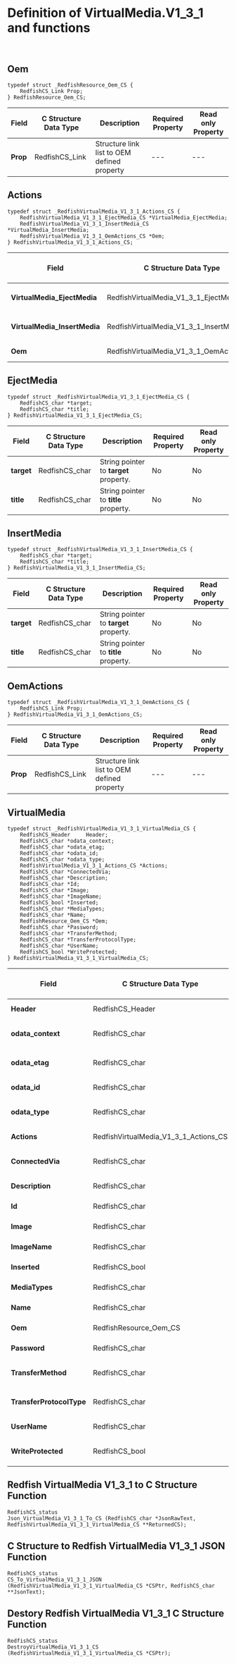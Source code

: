 # Definition of VirtualMedia.V1_3_1 and functions<br><br>

## Oem
    typedef struct _RedfishResource_Oem_CS {
        RedfishCS_Link Prop;
    } RedfishResource_Oem_CS;

|Field |C Structure Data Type|Description |Required Property|Read only Property
| ---  | --- | --- | --- | ---
|**Prop**|RedfishCS_Link| Structure link list to OEM defined property| ---| ---


## Actions
    typedef struct _RedfishVirtualMedia_V1_3_1_Actions_CS {
        RedfishVirtualMedia_V1_3_1_EjectMedia_CS *VirtualMedia_EjectMedia;
        RedfishVirtualMedia_V1_3_1_InsertMedia_CS *VirtualMedia_InsertMedia;
        RedfishVirtualMedia_V1_3_1_OemActions_CS *Oem;
    } RedfishVirtualMedia_V1_3_1_Actions_CS;

|Field |C Structure Data Type|Description |Required Property|Read only Property
| ---  | --- | --- | --- | ---
|**VirtualMedia_EjectMedia**|RedfishVirtualMedia_V1_3_1_EjectMedia_CS| Structure points to **#VirtualMedia.EjectMedia** property.| No| No
|**VirtualMedia_InsertMedia**|RedfishVirtualMedia_V1_3_1_InsertMedia_CS| Structure points to **#VirtualMedia.InsertMedia** property.| No| No
|**Oem**|RedfishVirtualMedia_V1_3_1_OemActions_CS| Structure points to **Oem** property.| No| No


## EjectMedia
    typedef struct _RedfishVirtualMedia_V1_3_1_EjectMedia_CS {
        RedfishCS_char *target;
        RedfishCS_char *title;
    } RedfishVirtualMedia_V1_3_1_EjectMedia_CS;

|Field |C Structure Data Type|Description |Required Property|Read only Property
| ---  | --- | --- | --- | ---
|**target**|RedfishCS_char| String pointer to **target** property.| No| No
|**title**|RedfishCS_char| String pointer to **title** property.| No| No


## InsertMedia
    typedef struct _RedfishVirtualMedia_V1_3_1_InsertMedia_CS {
        RedfishCS_char *target;
        RedfishCS_char *title;
    } RedfishVirtualMedia_V1_3_1_InsertMedia_CS;

|Field |C Structure Data Type|Description |Required Property|Read only Property
| ---  | --- | --- | --- | ---
|**target**|RedfishCS_char| String pointer to **target** property.| No| No
|**title**|RedfishCS_char| String pointer to **title** property.| No| No


## OemActions
    typedef struct _RedfishVirtualMedia_V1_3_1_OemActions_CS {
        RedfishCS_Link Prop;
    } RedfishVirtualMedia_V1_3_1_OemActions_CS;

|Field |C Structure Data Type|Description |Required Property|Read only Property
| ---  | --- | --- | --- | ---
|**Prop**|RedfishCS_Link| Structure link list to OEM defined property| ---| ---


## VirtualMedia
    typedef struct _RedfishVirtualMedia_V1_3_1_VirtualMedia_CS {
        RedfishCS_Header     Header;
        RedfishCS_char *odata_context;
        RedfishCS_char *odata_etag;
        RedfishCS_char *odata_id;
        RedfishCS_char *odata_type;
        RedfishVirtualMedia_V1_3_1_Actions_CS *Actions;
        RedfishCS_char *ConnectedVia;
        RedfishCS_char *Description;
        RedfishCS_char *Id;
        RedfishCS_char *Image;
        RedfishCS_char *ImageName;
        RedfishCS_bool *Inserted;
        RedfishCS_char *MediaTypes;
        RedfishCS_char *Name;
        RedfishResource_Oem_CS *Oem;
        RedfishCS_char *Password;
        RedfishCS_char *TransferMethod;
        RedfishCS_char *TransferProtocolType;
        RedfishCS_char *UserName;
        RedfishCS_bool *WriteProtected;
    } RedfishVirtualMedia_V1_3_1_VirtualMedia_CS;

|Field |C Structure Data Type|Description |Required Property|Read only Property
| ---  | --- | --- | --- | ---
|**Header**|RedfishCS_Header|Redfish C structure header|---|---
|**odata_context**|RedfishCS_char| String pointer to **@odata.context** property.| No| No
|**odata_etag**|RedfishCS_char| String pointer to **@odata.etag** property.| No| No
|**odata_id**|RedfishCS_char| String pointer to **@odata.id** property.| Yes| No
|**odata_type**|RedfishCS_char| String pointer to **@odata.type** property.| Yes| No
|**Actions**|RedfishVirtualMedia_V1_3_1_Actions_CS| Structure points to **Actions** property.| No| No
|**ConnectedVia**|RedfishCS_char| String pointer to **ConnectedVia** property.| No| Yes
|**Description**|RedfishCS_char| String pointer to **Description** property.| No| Yes
|**Id**|RedfishCS_char| String pointer to **Id** property.| Yes| Yes
|**Image**|RedfishCS_char| String pointer to **Image** property.| No| No
|**ImageName**|RedfishCS_char| String pointer to **ImageName** property.| No| Yes
|**Inserted**|RedfishCS_bool| Boolean pointer to **Inserted** property.| No| No
|**MediaTypes**|RedfishCS_char| String pointer to **MediaTypes** property.| No| Yes
|**Name**|RedfishCS_char| String pointer to **Name** property.| Yes| Yes
|**Oem**|RedfishResource_Oem_CS| Structure points to **Oem** property.| No| No
|**Password**|RedfishCS_char| String pointer to **Password** property.| No| No
|**TransferMethod**|RedfishCS_char| String pointer to **TransferMethod** property.| No| No
|**TransferProtocolType**|RedfishCS_char| String pointer to **TransferProtocolType** property.| No| No
|**UserName**|RedfishCS_char| String pointer to **UserName** property.| No| No
|**WriteProtected**|RedfishCS_bool| Boolean pointer to **WriteProtected** property.| No| No
## Redfish VirtualMedia V1_3_1 to C Structure Function
    RedfishCS_status
    Json_VirtualMedia_V1_3_1_To_CS (RedfishCS_char *JsonRawText, RedfishVirtualMedia_V1_3_1_VirtualMedia_CS **ReturnedCS);

## C Structure to Redfish VirtualMedia V1_3_1 JSON Function
    RedfishCS_status
    CS_To_VirtualMedia_V1_3_1_JSON (RedfishVirtualMedia_V1_3_1_VirtualMedia_CS *CSPtr, RedfishCS_char **JsonText);

## Destory Redfish VirtualMedia V1_3_1 C Structure Function
    RedfishCS_status
    DestroyVirtualMedia_V1_3_1_CS (RedfishVirtualMedia_V1_3_1_VirtualMedia_CS *CSPtr);

